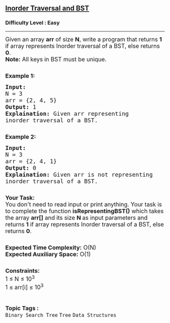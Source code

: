 <h2><a href="https://practice.geeksforgeeks.org/problems/inorder-traversal-and-bst5855/1?page=1&difficulty[]=0&status[]=unsolved&category[]=Tree&category[]=Binary%20Search%20Tree&sortBy=submissions">Inorder Traversal and BST</a></h2><h3>Difficulty Level : Easy</h3><hr><div class="problems_problem_content__Xm_eO"><p><span style="font-size:18px">Given an array <strong>arr</strong>&nbsp;of size <strong>N</strong>, write a program that returns <strong>1</strong> if array represents Inorder traversal of a BST, else returns <strong>0</strong>.<br>
<strong>Note:</strong>&nbsp;All keys in BST must be unique.</span></p>

<p><br>
<span style="font-size:18px"><strong>Example 1:</strong></span></p>

<pre><span style="font-size:18px"><strong>Input:</strong>
N = 3
arr = {2, 4, 5}
<strong>Output:</strong> 1
<strong>Explaination:</strong> Given arr representing
inorder traversal of a BST.
</span></pre>

<p><br>
<span style="font-size:18px"><strong>Example 2:</strong></span></p>

<pre><span style="font-size:18px"><strong>Input:</strong>
N = 3
arr = {2, 4, 1}
<strong>Output:</strong> 0
<strong>Explaination:</strong> Given arr is not representing
inorder traversal of a BST.</span></pre>

<p><br>
<span style="font-size:18px"><strong>Your Task:</strong><br>
You don't need to read input or print anything. Your task is to complete the function&nbsp;<strong>isRepresentingBST()</strong>&nbsp;which takes the array <strong>arr[]</strong> and its size <strong>N&nbsp;</strong>as input parameters&nbsp;and returns&nbsp;<strong>1</strong> if array represents Inorder traversal of a BST, else returns <strong>0</strong>. </span></p>

<p><br>
<span style="font-size:18px"><strong>Expected Time Complexity:</strong> O(N)<br>
<strong>Expected Auxiliary Space:</strong> O(1)</span></p>

<p><br>
<span style="font-size:18px"><strong>Constraints:</strong><br>
1 ≤ N ≤ 10<sup>3</sup><br>
1 ≤ arr[i]&nbsp;≤ 10<sup>3</sup></span></p>
</div><br><p><span style=font-size:18px><strong>Topic Tags : </strong><br><code>Binary Search Tree</code>&nbsp;<code>Tree</code>&nbsp;<code>Data Structures</code>&nbsp;